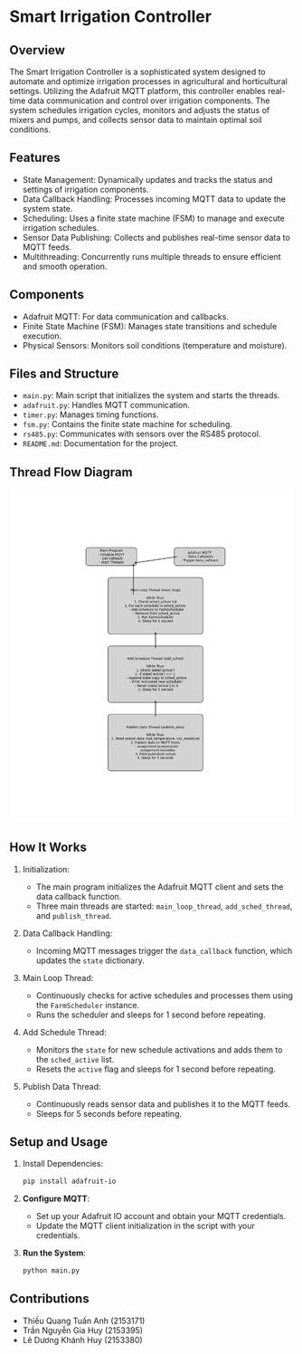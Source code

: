 # Smart Irrigation Controller

## Overview
The Smart Irrigation Controller is a sophisticated system designed to automate and optimize irrigation processes in agricultural and horticultural settings. Utilizing the Adafruit MQTT platform, this controller enables real-time data communication and control over irrigation components. The system schedules irrigation cycles, monitors and adjusts the status of mixers and pumps, and collects sensor data to maintain optimal soil conditions.

## Features
- State Management: Dynamically updates and tracks the status and settings of irrigation components.
- Data Callback Handling: Processes incoming MQTT data to update the system state.
- Scheduling: Uses a finite state machine (FSM) to manage and execute irrigation schedules.
- Sensor Data Publishing: Collects and publishes real-time sensor data to MQTT feeds.
- Multithreading: Concurrently runs multiple threads to ensure efficient and smooth operation.

## Components
- Adafruit MQTT: For data communication and callbacks.
- Finite State Machine (FSM): Manages state transitions and schedule execution.
- Physical Sensors: Monitors soil conditions (temperature and moisture).

## Files and Structure
- `main.py`: Main script that initializes the system and starts the threads.
- `adafruit.py`: Handles MQTT communication.
- `timer.py`: Manages timing functions.
- `fsm.py`: Contains the finite state machine for scheduling.
- `rs485.py`: Communicates with sensors over the RS485 protocol.
- `README.md`: Documentation for the project.

## Thread Flow Diagram
![Thread Flow Diagram](threads_diagram.png)

## How It Works
1. Initialization:
   - The main program initializes the Adafruit MQTT client and sets the data callback function.
   - Three main threads are started: `main_loop_thread`, `add_sched_thread`, and `publish_thread`.

2. Data Callback Handling:
   - Incoming MQTT messages trigger the `data_callback` function, which updates the `state` dictionary.

3. Main Loop Thread:
   - Continuously checks for active schedules and processes them using the `FarmScheduler` instance.
   - Runs the scheduler and sleeps for 1 second before repeating.

4. Add Schedule Thread:
   - Monitors the `state` for new schedule activations and adds them to the `sched_active` list.
   - Resets the `active` flag and sleeps for 1 second before repeating.

5. Publish Data Thread:
   - Continuously reads sensor data and publishes it to the MQTT feeds.
   - Sleeps for 5 seconds before repeating.

## Setup and Usage
1. Install Dependencies:
   ```bash
   pip install adafruit-io
   ```

2. **Configure MQTT**:
   - Set up your Adafruit IO account and obtain your MQTT credentials.
   - Update the MQTT client initialization in the script with your credentials.

3. **Run the System**:
   ```bash
   python main.py
   ```

## Contributions
   - Thiều Quang Tuấn Anh (2153171)
   - Trần Nguyễn Gia Huy (2153395)
   - Lê Dương Khánh Huy (2153380)


